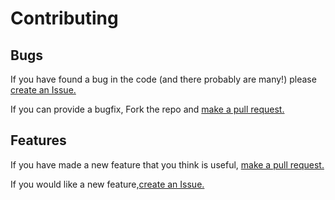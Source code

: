 # Contributing

## Bugs
If you have found a bug in the code (and there probably are many!) please [create an Issue.](https://github.com/JCherry677/Theatre-Manager/issues/new)

If you can provide a bugfix, Fork the repo and [make a pull request.](https://github.com/JCherry677/Theatre-Manager/compare)

## Features

If you have made a new feature that you think is useful, [make a pull request.](https://github.com/JCherry677/Theatre-Manager/compare)

If you would like a new feature,[create an Issue.](https://github.com/JCherry677/Theatre-Manager/issues/new)
